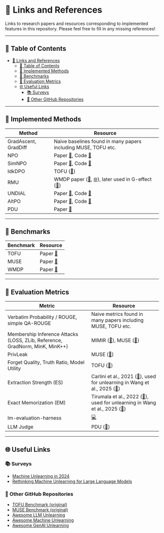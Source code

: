# 🔗 Links and References

Links to research papers and resources corresponding to implemented features in this repository. Please feel free to fill in any missing references!

---

## 📌 Table of Contents
- [🔗 Links and References](#-links-and-references)
  - [📌 Table of Contents](#-table-of-contents)
  - [📗 Implemented Methods](#-implemented-methods)
  - [📘 Benchmarks](#-benchmarks)
  - [📙 Evaluation Metrics](#-evaluation-metrics)
  - [🌐 Useful Links](#-useful-links)
    - [📚 Surveys](#-surveys)
    - [🐙 Other GitHub Repositories](#-other-github-repositories)

---

## 📗 Implemented Methods

| Method               | Resource |
|----------------------|----------|
| GradAscent, GradDiff | Naive baselines found in many papers including MUSE, TOFU etc. |
| NPO                  | Paper [📄](https://arxiv.org/abs/2404.05868), Code [🐙](https://github.com/licong-lin/negative-preference-optimization) |
| SimNPO               |  Paper [📄](https://arxiv.org/abs/2410.07163), Code [🐙](https://github.com/OPTML-Group/Unlearn-Simple) |
| IdkDPO               | TOFU ([📄](https://arxiv.org/abs/2401.06121)) |
| RMU                  | WMDP paper ([🐙](https://github.com/centerforaisafety/wmdp/tree/main/rmu), [🌐](https://www.wmdp.ai/)), later used in G-effect ([🐙](https://github.com/tmlr-group/G-effect/blob/main/dataloader.py)) |
| UNDIAL               | Paper [📄](https://arxiv.org/pdf/2402.10052), Code [🐙](https://github.com/dong-river/LLM_unlearning/tree/main) |
| AltPO                | Paper [📄](https://arxiv.org/pdf/2409.13474), Code [🐙](https://github.com/molereddy/Alternate-Preference-Optimization) |
| PDU                  | Paper [📄](https://arxiv.org/abs/2506.05314) |

---

## 📘 Benchmarks

| Benchmark | Resource |
|-----------|----------|
| TOFU      | Paper [📄](https://arxiv.org/abs/2401.06121) |
| MUSE      | Paper [📄](https://arxiv.org/abs/2407.06460) |
| WMDP      | Paper [📄](https://arxiv.org/abs/2403.03218) |

---

## 📙 Evaluation Metrics

| Metric                                                                       | Resource                                                                                                                                                                                                                                      |
|------------------------------------------------------------------------------|-----------------------------------------------------------------------------------------------------------------------------------------------------------------------------------------------------------------------------------------------|
| Verbatim Probability / ROUGE, simple QA-ROUGE                                | Naive metrics found in many papers including MUSE, TOFU etc.                                                                                                                                                                                  |
| Membership Inference Attacks (LOSS, ZLib, Reference, GradNorm, MinK, MinK++) | MIMIR ([🐙](https://github.com/iamgroot42/mimir)), MUSE ([📄](https://arxiv.org/abs/2407.06460))                                                                                                                                              |
| PrivLeak                                                                     | MUSE ([📄](https://arxiv.org/abs/2407.06460))                                                                                                                                                                                                 |
| Forget Quality, Truth Ratio, Model Utility                                   | TOFU ([📄](https://arxiv.org/abs/2401.06121))                                                                                                                                                                                                 |
| Extraction Strength (ES)                                                     | Carlini et al., 2021 ([📄](https://www.usenix.org/conference/usenixsecurity21/presentation/carlini-extracting)), used for unlearning in Wang et al., 2025 ([📄](https://openreview.net/pdf?id=wUtCieKuQU))                                    |
| Exact Memorization (EM)                                                      | Tirumala et al., 2022 ([📄](https://proceedings.neurips.cc/paper_files/paper/2022/hash/fa0509f4dab6807e2cb465715bf2d249-Abstract-Conference.html)), used for unlearning in Wang et al., 2025 ([📄](https://openreview.net/pdf?id=wUtCieKuQU)) |
| lm-evaluation-harness                                                        | [💻](https://github.com/EleutherAI/lm-evaluation-harness/tree/main)                                                                                                                                                                           |
| LLM Judge                                                                    | PDU ([📄](https://arxiv.org/abs/2506.05314))                                                                                                                                                                                                  |

---

## 🌐 Useful Links

### 📚 Surveys
- [Machine Unlearning in 2024](https://ai.stanford.edu/~kzliu/blog/unlearning)
- [Rethinking Machine Unlearning for Large Language Models](https://arxiv.org/abs/2402.08787)

### 🐙 Other GitHub Repositories
- [TOFU Benchmark (original)](https://github.com/locuslab/tofu)
- [MUSE Benchmark (original)](https://github.com/swj0419/muse_bench)
- [Awesome LLM Unlearning](https://github.com/chrisliu298/awesome-llm-unlearning)
- [Awesome Machine Unlearning](https://github.com/tamlhp/awesome-machine-unlearning)
- [Awesome GenAI Unlearning](https://github.com/franciscoliu/Awesome-GenAI-Unlearning)